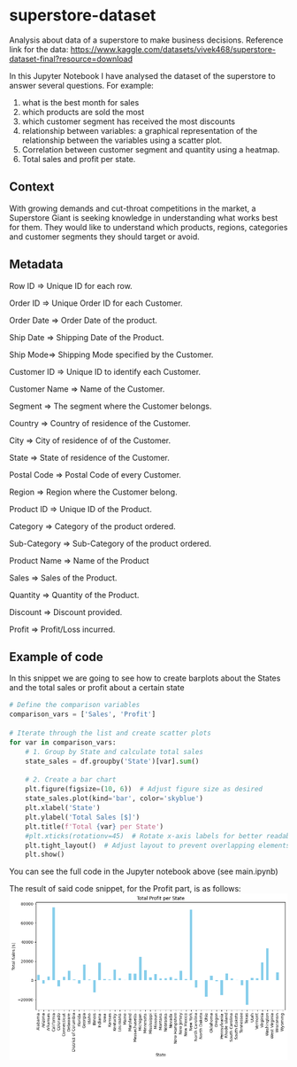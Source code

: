 # superstore-dataset
Analysis about data of a superstore to make business decisions.
Reference link for the data: https://www.kaggle.com/datasets/vivek468/superstore-dataset-final?resource=download

In this Jupyter Notebook I have analysed the dataset of the superstore to answer several questions. For example:
1. what is the best month for sales
2. which products are sold the most
3. which customer segment has received the most discounts
4. relationship between variables: a graphical representation of the relationship between the variables using a scatter plot.
5. Correlation between customer segment and quantity using a heatmap.
6. Total sales and profit per state.

## Context
With growing demands and cut-throat competitions in the market, a Superstore Giant is seeking knowledge in understanding what works best for them. They would like to understand which products, regions, categories and customer segments they should target or avoid.

## Metadata
Row ID => Unique ID for each row.

Order ID => Unique Order ID for each Customer.

Order Date => Order Date of the product.

Ship Date => Shipping Date of the Product.

Ship Mode=> Shipping Mode specified by the Customer.

Customer ID => Unique ID to identify each Customer.

Customer Name => Name of the Customer.

Segment => The segment where the Customer belongs.

Country => Country of residence of the Customer.

City => City of residence of of the Customer.

State => State of residence of the Customer.

Postal Code => Postal Code of every Customer.

Region => Region where the Customer belong.

Product ID => Unique ID of the Product.

Category => Category of the product ordered.

Sub-Category => Sub-Category of the product ordered.

Product Name => Name of the Product

Sales => Sales of the Product.

Quantity => Quantity of the Product.

Discount => Discount provided.

Profit => Profit/Loss incurred.


## Example of code
In this snippet we are going to see how to create barplots about the States and the total sales or profit about a certain state

```python
# Define the comparison variables
comparison_vars = ['Sales', 'Profit']

# Iterate through the list and create scatter plots
for var in comparison_vars:
    # 1. Group by State and calculate total sales
    state_sales = df.groupby('State')[var].sum()

    # 2. Create a bar chart
    plt.figure(figsize=(10, 6))  # Adjust figure size as desired
    state_sales.plot(kind='bar', color='skyblue')
    plt.xlabel('State')
    plt.ylabel('Total Sales [$]')
    plt.title(f'Total {var} per State')
    #plt.xticks(rotationv=45)  # Rotate x-axis labels for better readability (optional)
    plt.tight_layout()  # Adjust layout to prevent overlapping elements
    plt.show()
```
You can see the full code in the Jupyter notebook above (see main.ipynb)

The result of said code snippet, for the Profit part, is as follows:
 ![Profit per State](https://github.com/lucalevi/superstore-dataset/blob/main/profitState.png)
